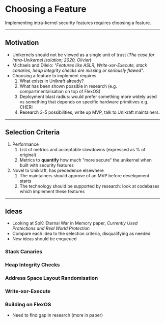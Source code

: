 # Choosing a Feature

Implementing intra-kernel security features requires choosing a feature.

---
## Motivation
- Unikernels should not be viewed as a single unit of trust (_The case for Intra-Unikernel Isolation; 2020, Olivier_)
- Michaels and Dilelo: _"Features like ASLR, Write-xor-Execute, stack canaries, heap integrity checks are missing or seriously flawed"_.
- Choosing a feature to implement requires
    1. What exists in Unikraft already?
    2. What has been shown possible in research (e.g. compartmentalisation on top of FlexOS)
    3. Deployment blast radius: would prefer something more widely used vs something that depends on specific hardware primitives e.g. CHERI
    4. Research 3-5 possibilities, write up MVP, talk to Unikraft maintainers.


---
## Selection Criteria
1. Performance
    1. List of metrics and acceptable slowdowns (expressed as % of original)
    2. Metrics to **quantify** how much "more secure" the unikernel when built with security features
2. Novel to Unikraft, has precedence elsewhere
    1. The maintainers should approve of an MVP before development starts
    2. The technology should be supported by research: look at codebases which implement these features


---
## Ideas

- Looking at SoK: Eternal War in Memory paper, _Currently Used Protections and Real World Protection_
- Compare each idea to the selection criteria, disqualifying as needed
- New ideas should be enqueued

### Stack Canaries

### Heap Integrity Checks

### Address Space Layout Randomisation

### Write-xor-Execute

### Building on FlexOS
- Need to find gap in research (more in paper)

